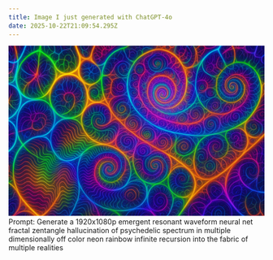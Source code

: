 ```yaml
---
title: Image I just generated with ChatGPT-4o
date: 2025-10-22T21:09:54.295Z
---
```

![](/media/images/1000020223.png)
Prompt: Generate a 1920x1080p emergent resonant waveform neural net fractal zentangle hallucination of psychedelic spectrum in multiple dimensionally off color neon rainbow infinite recursion into the fabric of multiple realities
